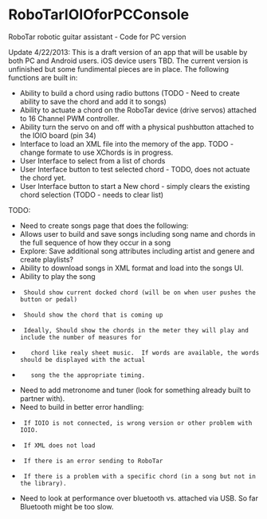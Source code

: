 RoboTarIOIOforPCConsole
=======================

RoboTar robotic guitar assistant - Code for PC version

Update 4/22/2013:
This is a draft version of an app that will be usable by both PC and Android users.  iOS device users TBD.
The current version is unfinished but some fundimental pieces are in place.  The following functions are built in:
 - Ability to build a chord using radio buttons (TODO - Need to create ability to save the chord and add it to songs)
 - Ability to actuate a chord on the RoboTar device (drive servos) attached to 16 Channel PWM controller.
 - Ability turn the servo on and off with a physical pushbutton attached to the IOIO board (pin 34)
 - Interface to load an XML file into the memory of the app.  TODO - change formate to use XChords is in progress.
 - User Interface to select from a list of chords
 - User Interface button to test selected chord - TODO, does not actuate the chord yet.
 - User Interface button to start a New chord - simply clears the existing chord selection (TODO - needs to clear list)

TODO:
 - Need to create songs page that does the following:
 -    Allows user to build and save songs including song name and chords in the full sequence of how they occur in a song
 -    Explore: Save additional song attributes including artist and genere and create playlists?
 -    Ability to download songs in XML format and load into the songs UI.
 -    Ability to play the song 
 -      Should show current docked chord (will be on when user pushes the button or pedal)
 -      Should show the chord that is coming up
 -      Ideally, Should show the chords in the meter they will play and include the number of measures for 
 -        chord like realy sheet music.  If words are available, the words should be displayed with the actual 
 -        song the the appropriate timing.
 -    Need to add metronome and tuner (look for something already built to partner with).
 -    Need to build in better error handling:
 -      If IOIO is not connected, is wrong version or other problem with IOIO.
 -      If XML does not load
 -      If there is an error sending to RoboTar
 -      If there is a problem with a specific chord (in a song but not in the library).
 -    Need to look at performance over bluetooth vs. attached via USB.  So far Bluetooth might be too slow.
